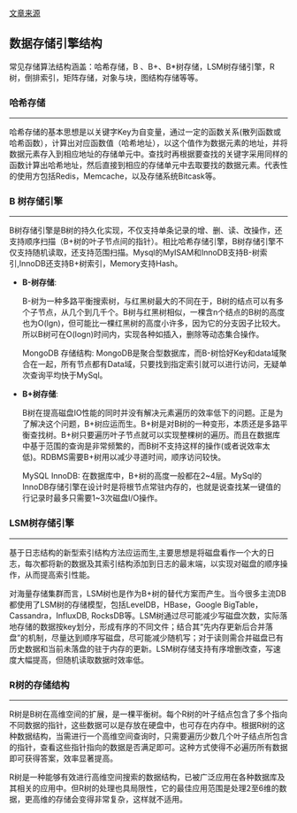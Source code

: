 [文章来源 ](https://xie.infoq.cn/article/9057757fdf76a56f568de16ae)
## **数据存储引擎结构**

常见存储算法结构涵盖：哈希存储，B 、B+、B*树存储，LSM树存储引擎，R树，倒排索引，矩阵存储，对象与块，图结构存储等等。

### **哈希存储**
---

哈希存储的基本思想是以关键字Key为自变量，通过一定的函数关系(散列函数或哈希函数），计算出对应函数值（哈希地址），以这个值作为数据元素的地址，并将数据元素存入到相应地址的存储单元中。查找时再根据要查找的关键字采用同样的函数计算出哈希地址，然后直接到相应的存储单元中去取要找的数据元素。代表性的使用方包括Redis，Memcache，以及存储系统Bitcask等。

### **B 树存储引擎**
---

B树存储引擎是B树的持久化实现，不仅支持单条记录的增、删、读、改操作，还支持顺序扫描（B+树的叶子节点间的指针）。相比哈希存储引擎，B树存储引擎不仅支持随机读取，还支持范围扫描。Mysql的MyISAM和InnoDB支持B-树索引,InnoDB还支持B+树索引，Memory支持Hash。

- **B-树存储**:

    B-树为一种多路平衡搜索树，与红黑树最大的不同在于，B树的结点可以有多个子节点，从几个到几千个。B树与红黑树相似，一棵含n个结点的B树的高度也为O(lgn)，但可能比一棵红黑树的高度小许多，因为它的分支因子比较大。所以B树可在O(logn)时间内，实现各种如插入，删除等动态集合操作。

    MongoDB 存储结构: MongoDB是聚合型数据库，而B-树恰好Key和data域聚合在一起，所有节点都有Data域，只要找到指定索引就可以进行访问，无疑单次查询平均快于MySql。

- **B+树存储**:

    B树在提高磁盘IO性能的同时并没有解决元素遍历的效率低下的问题。正是为了解决这个问题，B+树应运而生。B+树是对B树的一种变形，本质还是多路平衡查找树。B+树只要遍历叶子节点就可以实现整棵树的遍历。而且在数据库中基于范围的查询是非常频繁的，而B树不支持这样的操作(或者说效率太低)。RDBMS需要B+树用以减少寻道时间，顺序访问较快。

    MySQL InnoDB: 在数据库中，B+树的高度一般都在2~4层。MySql的InnoDB存储引擎在设计时是将根节点常驻内存的，也就是说查找某一键值的行记录时最多只需要1~3次磁盘I/O操作。
    
### **LSM树存储引擎**
---

基于日志结构的新型索引结构方法应运而生,主要思想是将磁盘看作一个大的日志，每次都将新的数据及其索引结构添加到日志的最末端，以实现对磁盘的顺序操作，从而提高索引性能。

对海量存储集群而言，LSM树也是作为B+树的替代方案而产生。当今很多主流DB都使用了LSM树的存储模型，包括LevelDB，HBase，Google BigTable，Cassandra，InfluxDB, RocksDB等。LSM树通过尽可能减少写磁盘次数，实际落地存储的数据按key划分，形成有序的不同文件；结合其“先内存更新后合并落盘”的机制，尽量达到顺序写磁盘，尽可能减少随机写；对于读则需合并磁盘已有历史数据和当前未落盘的驻于内存的更新。LSM树存储支持有序增删改查，写速度大幅提高，但随机读取数据时效率低。

### **R树的存储结构**
---

R树是B树在高维空间的扩展，是一棵平衡树。每个R树的叶子结点包含了多个指向不同数据的指针，这些数据可以是存放在硬盘中，也可存在内存中。根据R树的这种数据结构，当需进行一个高维空间查询时，只需要遍历少数几个叶子结点所包含的指针，查看这些指针指向的数据是否满足即可。这种方式使得不必遍历所有数据即可获得答案，效率显著提高。

R树是一种能够有效进行高维空间搜索的数据结构，已被广泛应用在各种数据库及其相关的应用中。但R树的处理也具局限性，它的最佳应用范围是处理2至6维的数据，更高维的存储会变得非常复杂，这样就不适用。